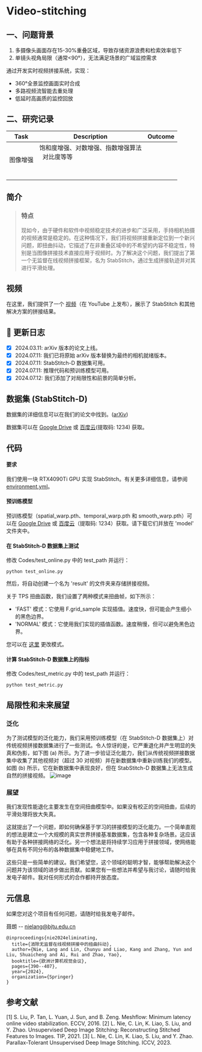 # Video-stitching


## 一、问题背景


1. 多摄像头画面存在15-30%重叠区域，导致存储资源浪费和检索效率低下
2. 单镜头视角局限（通常<90°），无法满足场景的广域监控需求

通过开发实时视频拼接系统，实现：

- 360°全景监控画面实时合成
- 多路视频流智能去重处理
- 低延时高画质的监控回放

## 二、研究记录


| Task     | Description                                                                     | Outcome |
| -------- | ------------------------------------------------------------------------------- | ------- |
| 图像增强 | 饱和度增强、对数增强、指数增强算法<br />  对比度等等<br /><br />    <br /> |         |
|          |                                                                                 |         |



## 简介


> ### 特点
>
> 现如今，由于硬件和软件中视频稳定技术的进步和广泛采用，手持相机拍摄的视频通常是稳定的。在这种情况下，我们将视频拼接重新定位到一个新兴问题，即扭曲抖动，它描述了在非重叠区域中的不希望的内容不稳定性，特别是当图像拼接技术直接应用于视频时。为了解决这个问题，我们提出了第一个无监督在线视频拼接框架，名为 StabStitch，通过生成拼接轨迹并对其进行平滑处理。
>

## 视频

在这里，我们提供了一个 [视频](https://www.youtube.com/watch?v=03kGEZJHxzI&t)（在 YouTube 上发布），展示了 StabStitch 和其他解决方案的拼接结果。

## 📝 更新日志

- [X]  2024.03.11: arXiv 版本的论文上线。
- [X]  2024.07.11: 我们已将原始 arXiv 版本替换为最终的相机就绪版本。
- [X]  2024.07.11: StabStitch-D 数据集可用。
- [X]  2024.07.11: 推理代码和预训练模型可用。
- [X]  2024.07.12: 我们添加了对局限性和前景的简单分析。

## 数据集 (StabStitch-D)

数据集的详细信息可以在我们的论文中找到。([arXiv](https://arxiv.org/abs/2403.06378))

数据集可以在 [Google Drive](https://drive.google.com/drive/folders/16EDGrKOLLwcMseOjpI7bCrv_aP1MYVcz?usp=sharing) 或 [百度云](https://pan.baidu.com/s/1TKQAQ9zryUuU4uzTiswfHg)(提取码: 1234) 获取。

## 代码

#### 要求

我们使用一块 RTX4090Ti GPU 实现 StabStitch。有关更多详细信息，请参阅 [environment.yml](https://github.com/nie-lang/StabStitch/blob/main/environment.yml)。

#### 预训练模型

预训练模型（spatial_warp.pth、temporal_warp.pth 和 smooth_warp.pth）可以在 [Google Drive](https://drive.google.com/drive/folders/1TuhQgD945MMnhmvnOwBS1LoLkYR1eetj?usp=sharing) 或 [百度云](https://pan.baidu.com/s/1TTSbR4UYFL8f-nP3aGME7g)（提取码: 1234）获取。请下载它们并放在 'model' 文件夹中。

#### 在 StabStitch-D 数据集上测试

修改 Codes/test_online.py 中的 test_path 并运行：

```
python test_online.py
```

然后，将自动创建一个名为 'result' 的文件夹来存储拼接视频。

关于 TPS 扭曲函数，我们设置了两种模式来扭曲帧，如下所示：

* 'FAST' 模式：它使用 F.grid_sample 实现插值。速度快，但可能会产生细小的黑色边界。
* 'NORMAL' 模式：它使用我们实现的插值函数。速度稍慢，但可以避免黑色边界。

您可以在 [这里](https://github.com/nie-lang/StabStitch/blob/0c3665377e8bb76e062d5276cda72a7c7f0fab5b/Codes/test_online.py#L127) 更改模式。

#### 计算 StabStitch-D 数据集上的指标

修改 Codes/test_metric.py 中的 test_path 并运行：

```
python test_metric.py
```

## 局限性和未来展望

### 泛化

为了测试模型的泛化能力，我们采用预训练模型（在 StabStitch-D 数据集上）对传统视频拼接数据集进行了一些测试。令人惊讶的是，它严重退化并产生明显的失真和伪影，如下图 (a) 所示。为了进一步验证泛化能力，我们从传统视频拼接数据集中收集了其他视频对（超过 30 对视频）并在新数据集中重新训练我们的模型。如图 (b) 所示，它在新数据集中表现良好，但在 StabStitch-D 数据集上无法生成自然的拼接视频。
![image](https://github.com/nie-lang/StabStitch/blob/main/limitation.png)

### 展望

我们发现性能退化主要发生在空间扭曲模型中。如果没有校正的空间扭曲，后续的平滑处理将放大失真。

这就提出了一个问题，即如何确保基于学习的拼接模型的泛化能力。一个简单直观的想法是建立一个大规模的真实世界拼接基准数据集，包含各种复杂场景。这应该有助于各种拼接网络的泛化。另一个想法是将持续学习应用于拼接领域，使网络能够在具有不同分布的各种数据集中稳健地工作。

这些只是一些简单的建议。我们希望您，这个领域的聪明才智，能够帮助解决这个问题并为该领域的进步做出贡献。如果您有一些想法并希望与我讨论，请随时给我发电子邮件。我对任何形式的合作都持开放态度。

## 元信息

如果您对这个项目有任何问题，请随时给我发电子邮件。

聂朗 -- nielang@bjtu.edu.cn

```
@inproceedings{nie2024eliminating,
  title={消除无监督在线视频拼接中的扭曲抖动},
  author={Nie, Lang and Lin, Chunyu and Liao, Kang and Zhang, Yun and Liu, Shuaicheng and Ai, Rui and Zhao, Yao},
  booktitle={欧洲计算机视觉会议},
  pages={390--407},
  year={2024},
  organization={Springer}
}
```

## 参考文献

[1] S. Liu, P. Tan, L. Yuan, J. Sun, and B. Zeng. Meshflow: Minimum latency online video stabilization. ECCV, 2016.
[2] L. Nie, C. Lin, K. Liao, S. Liu, and Y. Zhao. Unsupervised Deep Image Stitching: Reconstructing Stitched Features to Images. TIP, 2021.
[3] L. Nie, C. Lin, K. Liao, S. Liu, and Y. Zhao. Parallax-Tolerant Unsupervised Deep Image Stitching. ICCV, 2023.
